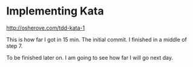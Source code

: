 # Implementing Kata
http://osherove.com/tdd-kata-1

This is how far I got in 15 min. The initial commit. I finished in a middle of step 7.

To be finished later on. I am going to see how far I will go next day.
